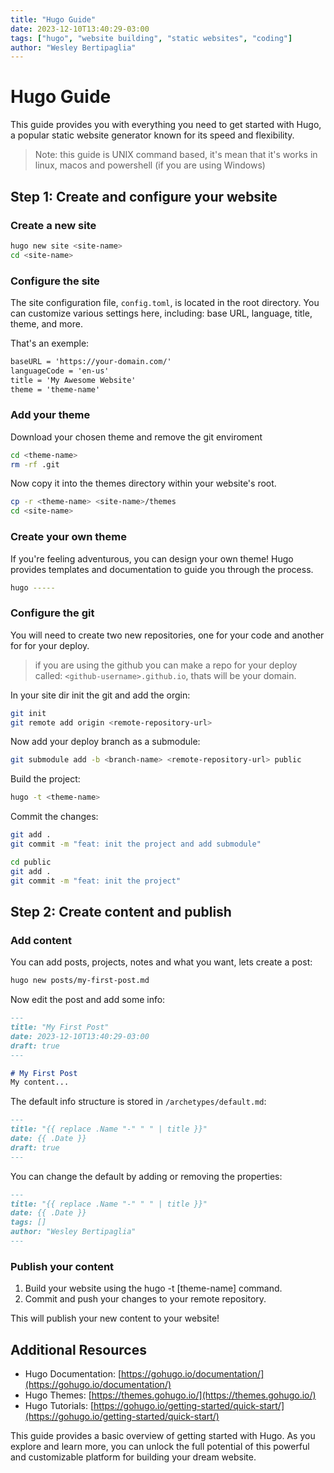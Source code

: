 ```yaml
---
title: "Hugo Guide"
date: 2023-12-10T13:40:29-03:00
tags: ["hugo", "website building", "static websites", "coding"]
author: "Wesley Bertipaglia"
---
```


# Hugo Guide

This guide provides you with everything you need to get started with Hugo, a popular static website generator known for its speed and flexibility.

> Note: this guide is UNIX command based, it's mean that it's works in linux, macos and powershell (if you are using Windows)

## Step 1: Create and configure your website
### Create a new site
```bash
hugo new site <site-name>
cd <site-name>
```

### Configure the site
The site configuration file, `config.toml`, is located in the root directory. You can customize various settings here, including: base URL, language, title, theme, and more.

That's an exemple:
```markdown
baseURL = 'https://your-domain.com/'
languageCode = 'en-us'
title = 'My Awesome Website'
theme = 'theme-name'
```

### Add your theme
Download your chosen theme and remove the git enviroment
```bash
cd <theme-name>
rm -rf .git
```

Now copy it into the themes directory within your website's root.
```bash
cp -r <theme-name> <site-name>/themes
cd <site-name>
```

### Create your own theme
If you're feeling adventurous, you can design your own theme! Hugo provides templates and documentation to guide you through the process.

```bash
hugo -----
```

### Configure the git
You will need to create two new repositories, one for your code and another for for your deploy.

> if you are using the github you can make a repo for your deploy called: `<github-username>.github.io`, thats will be your domain.

In your site dir init the git and add the orgin:
```bash
git init
git remote add origin <remote-repository-url>
```

Now add your deploy branch as a submodule:
```bash
git submodule add -b <branch-name> <remote-repository-url> public
```

Build the project:
```bash
hugo -t <theme-name>
```

Commit the changes:
```bash
git add .
git commit -m "feat: init the project and add submodule"
```

```bash
cd public
git add .
git commit -m "feat: init the project"
```

## Step 2: Create content and publish
### Add content
You can add posts, projects, notes and what you want, lets create a post:

```bash
hugo new posts/my-first-post.md
```

Now edit the post and add some info:
```markdown
---
title: "My First Post"
date: 2023-12-10T13:40:29-03:00
draft: true
---

# My First Post
My content...
```

The default info structure is stored in `/archetypes/default.md`:
```markdown
---
title: "{{ replace .Name "-" " " | title }}"
date: {{ .Date }}
draft: true
---
```

You can change the default by adding or removing the properties:
```markdown
---
title: "{{ replace .Name "-" " " | title }}"
date: {{ .Date }}
tags: []
author: "Wesley Bertipaglia"
---
```

### Publish your content
1. Build your website using the hugo -t [theme-name] command.
2. Commit and push your changes to your remote repository.

This will publish your new content to your website!

## Additional Resources
- Hugo Documentation: [https://gohugo.io/documentation/](https://gohugo.io/documentation/)
- Hugo Themes: [https://themes.gohugo.io/](https://themes.gohugo.io/)
- Hugo Tutorials: [https://gohugo.io/getting-started/quick-start/](https://gohugo.io/getting-started/quick-start/)

This guide provides a basic overview of getting started with Hugo. As you explore and learn more, you can unlock the full potential of this powerful and customizable platform for building your dream website.
